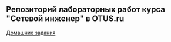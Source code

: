 ## Репозиторий лабораторных работ курса "Сетевой инженер" в OTUS.ru
[Домашние задания][Домашние задания]

[Домашние задания]: /Labs